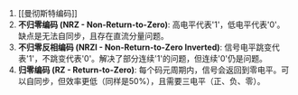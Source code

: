 1. [[曼彻斯特编码]]
2. **不归零编码 (NRZ - Non-Return-to-Zero)**: 高电平代表'1'，低电平代表'0'。缺点是无法自同步，且存在直流分量问题。
3. **不归零反相编码 (NRZI - Non-Return-to-Zero Inverted)**: 信号电平跳变代表'1'，不跳变代表'0'。解决了部分连续'1'的问题，但连续'0'仍是问题。
4.  **归零编码 (RZ - Return-to-Zero)**: 每个码元周期内，信号会返回到零电平。可以自同步，但效率更低（同样是50%），且需要三电平（正、负、零）。